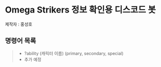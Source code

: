 # Omega Strikers 정보 확인용 디스코드 봇<br/>

제작자 : 홍성호

## 명령어 목록
> * ?ability (캐릭터 이름) (primary, secondary, special)<br/>
> * 추가 예정<br/>

